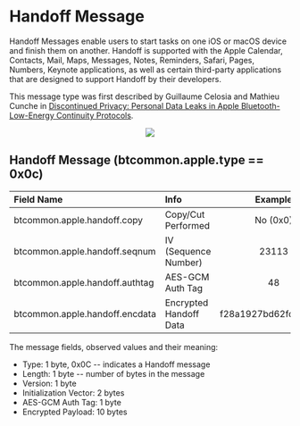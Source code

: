 <h1>Handoff Message</h1>

<p> 
Handoff Messages enable users to start tasks on one iOS or macOS device and
finish them on another. Handoff is supported with the Apple Calendar, Contacts,
Mail, Maps, Messages, Notes, Reminders, Safari, Pages, Numbers, Keynote
applications, as well as certain third-party applications that are designed to
support Handoff by their developers. 
</p> 

<p>
This message type was first described by Guillaume Celosia and Mathieu Cunche in 
<a
href="https://petsymposium.org/2020/files/papers/issue1/popets-2020-0003.pdf">Discontinued
Privacy: Personal Data Leaks in Apple Bluetooth-Low-Energy Continuity
Protocols</a>.
</p>

<div align="center">
<img src="/figs/handoff_format.png">
</div>


## Handoff Message (btcommon.apple.type == 0x0c)
| Field Name                                  | Info                         | Example                    |Length| Type  | Notes                 |
| :-------------------------------------------| :----------------------------|:--------------------------:|:----:|:-----:|:---------------------:|
| btcommon.apple.handoff.copy                 | Copy/Cut Performed           |  No (0x0)                  |  1   | UINT8 |                       |
| btcommon.apple.handoff.seqnum               | IV (Sequence Number)         |  23113                     |  2   | UINT16|                       |
| btcommon.apple.handoff.authtag              | AES-GCM Auth Tag             |  48                        |  1   | Bytes |                       |
| btcommon.apple.handoff.encdata              | Encrypted Handoff Data       | f28a1927bd62fd895b5a       |  10  | Bytes |                       |

<p>The message fields, observed values and their meaning:</p>

<ul>
<li>
Type: 1 byte, 0x0C -- indicates a Handoff message
</li>
<li>
Length: 1 byte -- number of bytes in the message
</li>
<li>
Version: 1 byte
</li>
<li>
Initialization Vector: 2 bytes
</li>
<li>
AES-GCM Auth Tag: 1 byte
</li>
<li>
Encrypted Payload: 10 bytes
</li>
</ul>
